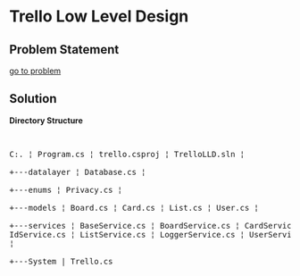 <h1>Trello Low Level Design</h1>
<h2>Problem Statement</h2>
<a href="https://workat.tech/machine-coding/practice/trello-problem-t0nwwqt61buz">go to problem</a>
<h2>Solution</h2>
<b>Directory Structure</b>
<pre>
  
C:.
¦   Program.cs
¦   trello.csproj
¦   TrelloLLD.sln
¦   
+---datalayer
¦       Database.cs
¦       
+---enums
¦       Privacy.cs
¦       
+---models
¦       Board.cs
¦       Card.cs
¦       List.cs
¦       User.cs
¦       
+---services
¦       BaseService.cs
¦       BoardService.cs
¦       CardService.cs
¦       IdService.cs
¦       ListService.cs
¦       LoggerService.cs
¦       UserService.cs
¦       
+---System
|      Trello.cs
</pre>
